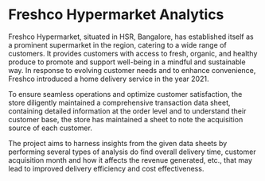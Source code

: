 # Freshco Hypermarket Analytics
Freshco Hypermarket, situated in HSR, Bangalore, has established itself as a prominent supermarket in the region, catering to a wide range of customers. It provides customers with access to fresh, organic, and healthy produce to promote and support well-being in a mindful and sustainable way. In response to evolving customer needs and to enhance convenience, Freshco introduced a home delivery service in the year 2021. 

To ensure seamless operations and optimize customer satisfaction, the store diligently maintained a comprehensive transaction data sheet, containing detailed information at the order level and to understand their customer base, the store has maintained a sheet to note the acquisition source of each customer.

The project aims to harness insights from the given data sheets by performing several types of analysis do find overall delivery time, customer acquisition month and how it affects the revenue generated, etc., that may lead to improved delivery efficiency and cost effectiveness.
